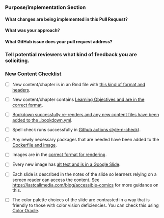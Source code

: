 <!--This PR Template was modified from https://github.com/AlexsLemonade/OpenPBTA-analysis/blob/master/.github/PULL_REQUEST_TEMPLATE.md-->

### Purpose/implementation Section

#### What changes are being implemented in this Pull Request?



#### What was your approach?



#### What GitHub issue does your pull request address?



### Tell potential reviewers what kind of feedback you are soliciting.



### New Content Checklist

- [ ] New content/chapter is in an Rmd file with [this kind of format and headers](https://github.com/jhudsl/OTTR_Template/blob/main/02-chapter_of_course.Rmd).

- [ ] New content/chapter contains [Learning Objectives and are in the correct format](https://github.com/jhudsl/OTTR_Template/wiki/Setting-up-images-and-graphics#learning-objectives-formatting).

- [ ] [Bookdown successfully re-renders and any new content files have been added to the _bookdown.yml](https://github.com/jhudsl/OTTR_Template/wiki/Publishing-with-Bookdown).

- [ ] Spell check runs successfully in [Github actions style-n-check](https://github.com/jhudsl/OTTR_Template/wiki/How-to-set-up-and-customize-GitHub-actions-robots#spell-check)).

- [ ] Any newly necessary packages that are needed have been added to the [Dockerfile and image](https://github.com/jhudsl/OTTR_Template/wiki/Using-Docker#adding-packages-to-the-dockerfile).

- [ ] Images are in the [correct format for rendering](https://github.com/jhudsl/OTTR_Template/wiki/Setting-up-images-and-graphics#adding-images-and-graphics-in-text).

- [ ] Every new image has [alt text and is in a Google Slide](https://github.com/jhudsl/OTTR_Template/wiki/Setting-up-images-and-graphics#accessibility).

- [ ] Each slide is described in the notes of the slide so learners relying on a screen reader can access the content. See https://lastcallmedia.com/blog/accessible-comics for more guidance on this.

- [ ] The color palette choices of the slide are contrasted in a way that is friendly to those with color vision deficiencies.
You can check this using [Color Oracle](https://colororacle.org/).
